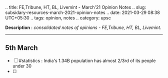 .. title: FE,Tribune, HT, BL, Livemint - March'21 Opinion Notes
.. slug: subsidary-resources-march-2021-opinion-notes
.. date: 2021-03-29 08:38 UTC+05:30
.. tags: opinion, notes
.. category: upsc

**Description** : *consolidated notes of opinions - FE,Tribune, HT, BL, Livemint.*

***
<!-- TEASER_END -->

## 5th March
- [ ] #statistics : India's 1.34B population has almost 2/3rd of its people under 30
- [ ] 